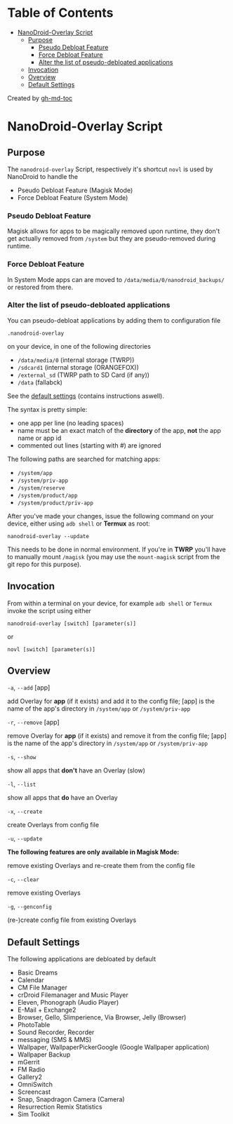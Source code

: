 Table of Contents
=================

   * [NanoDroid-Overlay Script](#nanodroid-overlay-script)
      * [Purpose](#purpose)
         * [Pseudo Debloat Feature](#pseudo-debloat-feature)
         * [Force Debloat Feature](#force-debloat-feature)
         * [Alter the list of pseudo-debloated applications](#alter-the-list-of-pseudo-debloated-applications)
      * [Invocation](#invocation)
      * [Overview](#overview)
      * [Default Settings](#default-settings)

Created by [gh-md-toc](https://github.com/ekalinin/github-markdown-toc)

# NanoDroid-Overlay Script

## Purpose

The `nanodroid-overlay` Script, respectively it's shortcut `novl` is used by NanoDroid to handle the

  * Pseudo Debloat Feature (Magisk Mode)
  * Force Debloat Feature (System Mode)

### Pseudo Debloat Feature

Magisk allows for apps to be magically removed upon runtime, they don't get actually removed from `/system` but they are pseudo-removed during runtime.

### Force Debloat Feature

In System Mode apps can are moved to `/data/media/0/nanodroid_backups/` or restored from there.

### Alter the list of pseudo-debloated applications

You can pseudo-debloat applications by adding them to configuration file

`.nanodroid-overlay`

on your device, in one of the following directories

* `/data/media/0` (internal storage (TWRP))
* `/sdcard1` (internal storage (ORANGEFOX))
* `/external_sd` (TWRP path to SD Card (if any))
* `/data` (fallabck)

See the [default settings](.nanodroid-overlay) (contains instructions aswell).

The syntax is pretty simple:

* one app per line (no leading spaces)
* name must be an exact match of the **directory** of the app, **not** the app name or app id
* commented out lines (starting with #) are ignored

The following paths are searched for matching apps:

* `/system/app`
* `/system/priv-app`
* `/system/reserve`
* `/system/product/app`
* `/system/product/priv-app`

After you've made your changes, issue the following command on your device, either using `adb shell` or **Termux** as root:

`nanodroid-overlay --update`

This needs to be done in normal environment. If you're in **TWRP** you'll have to manually mount `/magisk` (you may use the `mount-magisk` script from the git repo for this purpose).

## Invocation

From within a terminal on your device, for example `adb shell` or `Termux` invoke the script using either

`nanodroid-overlay [switch] [parameter(s)]`

or

`novl [switch] [parameter(s)]`

## Overview

`-a`, `--add` [app]

add Overlay for **app** (if it exists) and add it to the config file; [app] is the name of the app's directory in `/system/app` or `/system/priv-app`

`-r`, `--remove` [app]

remove Overlay for **app** (if it exists) and remove it from the config file; [app] is the name of the app's directory in `/system/app` or `/system/priv-app`

`-s`, `--show`

show all apps that **don't** have an Overlay (slow)

`-l`, `--list`

show all apps that **do** have an Overlay

`-x`, `--create`

create Overlays from config file

`-u`, `--update`

**The following features are only available in Magisk Mode:**

remove existing Overlays and re-create them from the config file

`-c`, `--clear`

remove existing Overlays

`-g`, `--genconfig`

(re-)create config file from existing Overlays

## Default Settings

The following applications are debloated by default

* Basic Dreams
* Calendar
* CM File Manager
* crDroid Filemanager and Music Player
* Eleven, Phonograph (Audio Player)
* E-Mail + Exchange2
* Browser, Gello, Slimperience, Via Browser, Jelly (Browser)
* PhotoTable
* Sound Recorder, Recorder
* messaging (SMS & MMS)
* Wallpaper, WallpaperPickerGoogle (Google Wallpaper application)
* Wallpaper Backup
* mGerrit
* FM Radio
* Gallery2
* OmniSwitch
* Screencast
* Snap, Snapdragon Camera (Camera)
* Resurrection Remix Statistics
* Sim Toolkit
